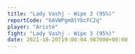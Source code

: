 ```yaml
---
title: "Lady Vashj - Wipe 3 (95%)"
reportCode: "6AVWPgm8tYbcFC2q"
player: "Aristé"
fight: "Lady Vashj - Wipe 3 (95%)"
date: 2021-10-20T19:00:04.987000+00:00
---
```

